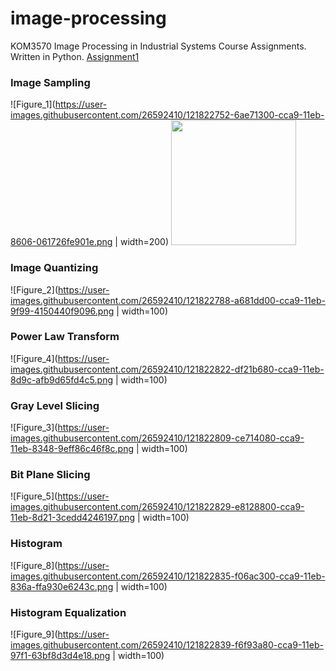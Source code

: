# image-processing
KOM3570 Image Processing in Industrial Systems Course Assignments. Written in Python. 
[Assignment1](../blob/master/Assignment1/)
### Image Sampling
![Figure_1](https://user-images.githubusercontent.com/26592410/121822752-6ae71300-cca9-11eb-8606-061726fe901e.png | width=200)
<img src="https://user-images.githubusercontent.com/26592410/121822752-6ae71300-cca9-11eb-8606-061726fe901e.png" height="200">
### Image Quantizing
![Figure_2](https://user-images.githubusercontent.com/26592410/121822788-a681dd00-cca9-11eb-9f99-4150440f9096.png | width=100)
### Power Law Transform
![Figure_4](https://user-images.githubusercontent.com/26592410/121822822-df21b680-cca9-11eb-8d9c-afb9d65fd4c5.png | width=100)
### Gray Level Slicing
![Figure_3](https://user-images.githubusercontent.com/26592410/121822809-ce714080-cca9-11eb-8348-9eff86c46f8c.png | width=100)
### Bit Plane Slicing
![Figure_5](https://user-images.githubusercontent.com/26592410/121822829-e8128800-cca9-11eb-8d21-3cedd4246197.png | width=100)
### Histogram
![Figure_8](https://user-images.githubusercontent.com/26592410/121822835-f06ac300-cca9-11eb-836a-ffa930e6243c.png | width=100)
### Histogram Equalization
![Figure_9](https://user-images.githubusercontent.com/26592410/121822839-f6f93a80-cca9-11eb-97f1-63bf8d3d4e18.png | width=100)

